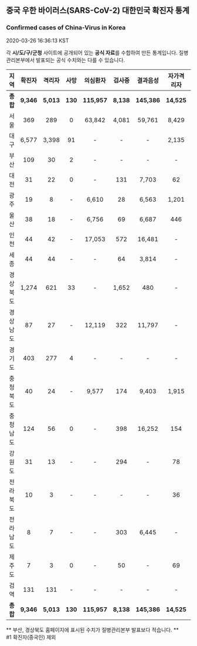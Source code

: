 
## 중국 우한 바이러스(SARS-CoV-2) 대한민국 확진자 통계
### Confirmed cases of China-Virus in Korea
2020-03-26 16:36:13 KST

각 **시/도/구/군청** 사이트에 공개되어 있는 **공식 자료**를 수합하여 만든 통계입니다.
질병관리본부에서 발표되는 공식 수치와는 다를 수 있습니다.


|  지역  | 확진자 |  격리자  |  사망  |  의심환자  |  검사중  |  결과음성  |  자가격리자  |  감시중  |  감시해제  |  퇴원  |
|:------:|:------:|:--------:|:--------:|:----------:|:--------:|:----------------:|:------------:|:--------:|:----------:|:--:|
|**총합**|**9,346**|**5,013**|**130**|**115,957**|**8,138**|**145,386**|**14,525**|**4,345**|**19,413**|**4,147**|
|서울|369|289|0|63,842|4,081|59,761|8,429|2,141|6,288|80|
|대구|6,577|3,398|91|-|-|-|2,135|-|-|3,088|
|부산|109|30|2|-|-|-|-|-|-|77|
|대전|31|22|0|-|131|7,703|62|62|486|9|
|광주|19|8|-|6,610|28|6,563|1,201|92|1,109|11|
|울산|38|18|-|6,756|69|6,687|446|48|398|20|
|인천|44|42|-|17,053|572|16,481|-|-|-|2|
|세종|44|44|-|-|64|3,814|-|-|-|-|
|경상북도|1,274|621|33|-|1,652|480|-|1,697|9,232|564|
|경상남도|87|27|-|12,119|322|11,797|-|-|-|60|
|경기도|403|277|4|-|-|-|-|-|-|122|
|충청북도|40|24|-|9,577|174|9,403|1,915|234|1,681|16|
|충청남도|124|56|0|-|398|16,252|154|-|-|68|
|강원도|31|13|-|-|294|-|78|-|-|18|
|전라북도|10|3|-|-|-|-|36|-|-|7|
|전라남도|8|7|-|-|303|6,445|-|71|219|1|
|제주도|7|3|0|-|50|-|69|-|-|4|
|검역|131|131|-|-|-|-|-|-|-|-|
|**총합**|**9,346**|**5,013**|**130**|**115,957**|**8,138**|**145,386**|**14,525**|**4,345**|**19,413**|**4,147**|


** 부산, 경상북도 홈페이지에 표시된 수치가 질병관리본부 발표보다 적습니다. **<br>
#1 확진자(중국인) 제외
    